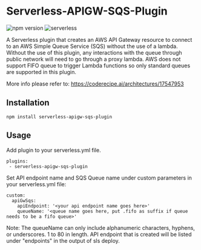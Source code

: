 # Serverless-APIGW-SQS-Plugin

![npm version](https://badge.fury.io/js/serverless-apigw-sqs-plugin.svg) ![serverless](http://public.serverless.com/badges/v3.svg)

A Serverless plugin that creates an AWS API Gateway resource to connect to an AWS Simple Queue Service (SQS) without the use of a lambda. Without the use of this plugin, any interactions with the queue through public network will need to go through a proxy lambda. AWS does not support FIFO queue to trigger Lambda functions so only standard queues are supported in this plugin.

More info please refer to: https://coderecipe.ai/architectures/17547953


## Installation
`npm install serverless-apigw-sqs-plugin`
## Usage

Add plugin to your serverless.yml file.

    plugins:
     - serverless-apigw-sqs-plugin

Set API endpoint name and SQS Queue name under custom parameters in your serverless.yml file:

    custom:
      apiGwSqs:
        apiEndpoint: '<your api endpoint name goes here>'
        queueName: '<queue name goes here, put .fifo as suffix if queue needs to be a fifo queue>'

Note: The queueName can only include alphanumeric characters, hyphens, or underscores. 1 to 80 in length.
API endpoint that is created will be listed under "endpoints" in the output of sls deploy.
